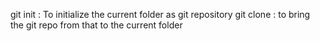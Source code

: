 git init : To initialize the current folder as git repository
git clone <url> :  to bring the git repo from that <url> to the current folder


